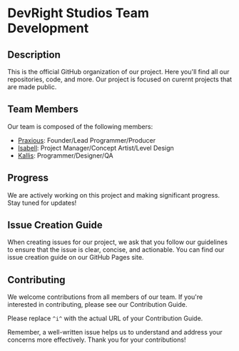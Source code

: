# DevRight Studios Team Development

## Description

This is the official GitHub organization of our project. Here you'll find all our repositories, code, and more. Our project is focused on curernt projects that are made public.

## Team Members

Our team is composed of the following members:

- [Praxious](https://github.com/Praxious): Founder/Lead Programmer/Producer
- [Isabell](https://github.com/Isabella-Williams): Project Manager/Concept Artist/Level Design
- [Kallis](https://github.com/AdventKallis): Programmer/Designer/QA


## Progress

We are actively working on this project and making significant progress. Stay tuned for updates!

<!--
Here are some of our accomplishments:

- Accomplishment 1
- Accomplishment 2
- Accomplishment 3
-->

## Issue Creation Guide

When creating issues for our project, we ask that you follow our guidelines to ensure that the issue is clear, concise, and actionable. You can find our issue creation guide on our GitHub Pages site.


## Contributing

We welcome contributions from all members of our team. If you're interested in contributing, please see our Contribution Guide.

Please replace `^i^` with the actual URL of your Contribution Guide.

Remember, a well-written issue helps us to understand and address your concerns more effectively. Thank you for your contributions!
